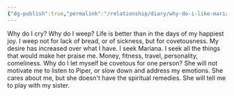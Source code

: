 ```yaml
---
{"dg-publish":true,"permalink":"/relationship/diary/why-do-i-like-mariana/","tags":["diary","crush"],"created":"Sep 21, 2021, 9:18 AM"}
---
```



Why do I cry? Why do I weep? Life is better than in the days of my happiest joy. I weep not for lack of bread, or of sickness, but for covetousness. My desire has increased over what I have. I seek Mariana. I seek all the things that would make her praise me. Money, fitness, travel, personality, comeliness. Why do I let myself be covetous for one person? She will not motivate me to listen to Piper, or slow down and address my emotions. She cares about me, but she doesn't have the spiritual remedies. She will tell me to play with my sister.